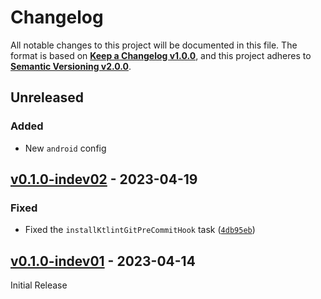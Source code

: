<!--
  Copyright (c) 2023 Michael Federczuk
  SPDX-License-Identifier: CC-BY-SA-4.0
-->

<!-- markdownlint-disable no-duplicate-heading -->

# Changelog #

All notable changes to this project will be documented in this file.
The format is based on [**Keep a Changelog v1.0.0**](https://keepachangelog.com/en/1.0.0/),
and this project adheres to [**Semantic Versioning v2.0.0**](https://semver.org/spec/v2.0.0.html).

## Unreleased ##

### Added ###

* New `android` config

## [v0.1.0-indev02] - 2023-04-19 ##

[v0.1.0-indev02]: <https://github.com/mfederczuk/ktlint-github-gradle-plugin/releases/tag/v0.1.0-indev02>

### Fixed ###

* Fixed the `installKtlintGitPreCommitHook` task ([`4db95eb`](https://github.com/mfederczuk/ktlint-gradle-plugin/commit/4db95ebbb7ab24837b4a82b8a0cd4374fd0ce98d))

## [v0.1.0-indev01] - 2023-04-14 ##

[v0.1.0-indev01]: <https://github.com/mfederczuk/ktlint-github-gradle-plugin/releases/tag/v0.1.0-indev01>

Initial Release
